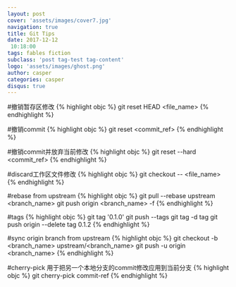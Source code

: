 ```yaml
---
layout: post
cover: 'assets/images/cover7.jpg'
navigation: true
title: Git Tips
date: 2017-12-12
 10:18:00
tags: fables fiction
subclass: 'post tag-test tag-content'
logo: 'assets/images/ghost.png'
author: casper
categories: casper
disqus: true
---
```


#撤销暂存区修改
{% highlight objc %}
git reset HEAD <file_name>
{% endhighlight %}

#撤销commit
{% highlight objc %}
git reset <commit_ref>
{% endhighlight %}

#撤销commit并放弃当前修改
{% highlight objc %}
git reset --hard <commit_ref>
{% endhighlight %}

#discard工作区文件修改
{% highlight objc %}
git checkout -- <file_name>
{% endhighlight %}

#rebase from upstream
{% highlight objc %}
git pull --rebase upstream <branch_name>
git push origin <branch_name> -f
{% endhighlight %}

#tags
{% highlight objc %}
git tag '0.1.0'
git push --tags
git tag -d tag
git push origin --delete tag 0.1.2
{% endhighlight %}

#sync origin branch from upstream
{% highlight objc %}
git checkout -b <branch_name> upstream/<branch_name>
git push -u origin <branch_name>
{% endhighlight %}

#cherry-pick 用于把另一个本地分支的commit修改应用到当前分支
{% highlight objc %}
git cherry-pick commit-ref
{% endhighlight %}
